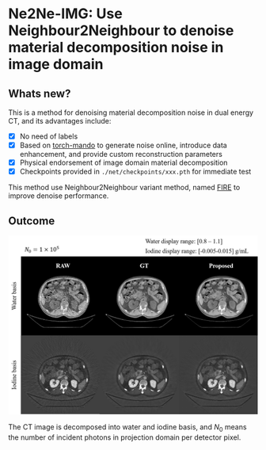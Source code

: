 # Ne2Ne-IMG: Use Neighbour2Neighbour to denoise material decomposition noise in image domain

## Whats new?

This is a method for denoising material decomposition noise in dual energy CT, and its advantages include:

- [x] No need of labels
- [x] Based on [torch-mando](https://github.com/SEU-CT-Recon/torch-mando) to generate noise online, introduce data enhancement, and provide custom reconstruction parameters
- [x] Physical endorsement of image domain material decomposition
- [x] Checkpoints provided in `./net/checkpoints/xxx.pth` for immediate test

This method use Neighbour2Neighbour variant method, named [FIRE](https://link.springer.com/chapter/10.1007/978-3-031-43990-2_44) to improve denoise performance.

## Outcome

![fig1](.assets/fig1.png)

The CT image is decomposed into water and iodine basis, and $N_0$ means the number of incident photons in projection domain per detector pixel.
